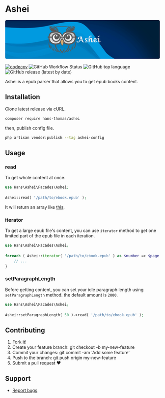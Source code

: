 # Ashei

<p align="center"><img alt="Valravn Logo" src="assets/ashei-banner.png"></p>

[![codecov](https://codecov.io/gh/hans-thomas/ashei/branch/master/graph/badge.svg?token=X1D6I0JLSZ)](https://codecov.io/gh/hans-thomas/ashei)
![GitHub Workflow Status](https://img.shields.io/github/actions/workflow/status/hans-thomas/ashei/php.yml)
![GitHub top language](https://img.shields.io/github/languages/top/hans-thomas/ashei)
![GitHub release (latest by date)](https://img.shields.io/github/v/release/hans-thomas/ashei)

Ashei is a epub parser that allows you to get epub books content.

## Installation

Clone latest release via cURL.

```bash
composer require hans-thomas/ashei

```

then, publish config file.

```bash
php artisan vendor:publish --tag ashei-config

```

## Usage

### read

To get whole content at once.

```php
use Hans\Ashei\Facades\Ashei;

Ashei::read( '/path/to/ebook.epub' );
```

It will return an array like [this](https://github.com/hans-thomas/ashei/blob/master/tests/resources/chapter-one.php).

### iterator

To get a large epub file's content, you can use `iterator` method to get one limited part of the epub file in each
iteration.

```php
use Hans\Ashei\Facades\Ashei;

foreach ( Ashei::iterator( '/path/to/ebook.epub' ) as $number => $page ) {
    // ...
}
```

### setParagraphLength

Before getting content, you can set your idle paragraph length using `setParagraphLength` method. the default amount
is `2000`.

```php
use Hans\Ashei\Facades\Ashei;

Ashei::setParagraphLength( 50 )->read( '/path/to/ebook.epub' );
```

## Contributing

1. Fork it!
2. Create your feature branch: git checkout -b my-new-feature
3. Commit your changes: git commit -am 'Add some feature'
4. Push to the branch: git push origin my-new-feature
5. Submit a pull request ❤️

Support
-------

- [Report bugs](https://github.com/hans-thomas/ashei/issues)
